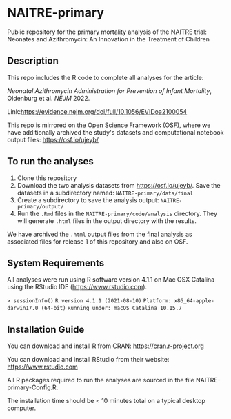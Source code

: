 # NAITRE-primary

Public repository for the primary mortality analysis of the NAITRE trial: Neonates and Azithromycin: An Innovation in the Treatment of Children

## Description

This repo includes the R code to complete all analyses for the article:

_Neonatal Azithromycin Administration for Prevention of Infant Mortality_, Oldenburg et al. _NEJM_ 2022.

Link:https://evidence.nejm.org/doi/full/10.1056/EVIDoa2100054 

This repo is mirrored on the Open Science Framework (OSF), where we have additionally archived the study's datasets and computational notebook output files: https://osf.io/ujeyb/

## To run the analyses

1. Clone this repository
2. Download the two analysis datasets from https://osf.io/ujeyb/. Save the datasets in a subdirectory named: `NAITRE-primary/data/final` 
3. Create a subdirectory to save the analysis output: `NAITRE-primary/output/`
4. Run the `.Rmd` files in the  `NAITRE-primary/code/analysis` directory.  They will generate `.html` files in the output directory with the results.

We have archived the `.html` output files from the final analysis as associated files for release 1 of this repository and also on OSF.

## System Requirements

All analyses were run using R software version 4.1.1 on Mac OSX Catalina using the RStudio IDE (https://www.rstudio.com).

```> sessionInfo()```
```R version 4.1.1 (2021-08-10)```
```Platform: x86_64-apple-darwin17.0 (64-bit)```
```Running under: macOS Catalina 10.15.7```

## Installation Guide

You can download and install R from CRAN: https://cran.r-project.org

You can download and install RStudio from their website: https://www.rstudio.com

All R packages required to run the analyses are sourced in the file NAITRE-primary-Config.R.

The installation time should be < 10 minutes total on a typical desktop computer.
